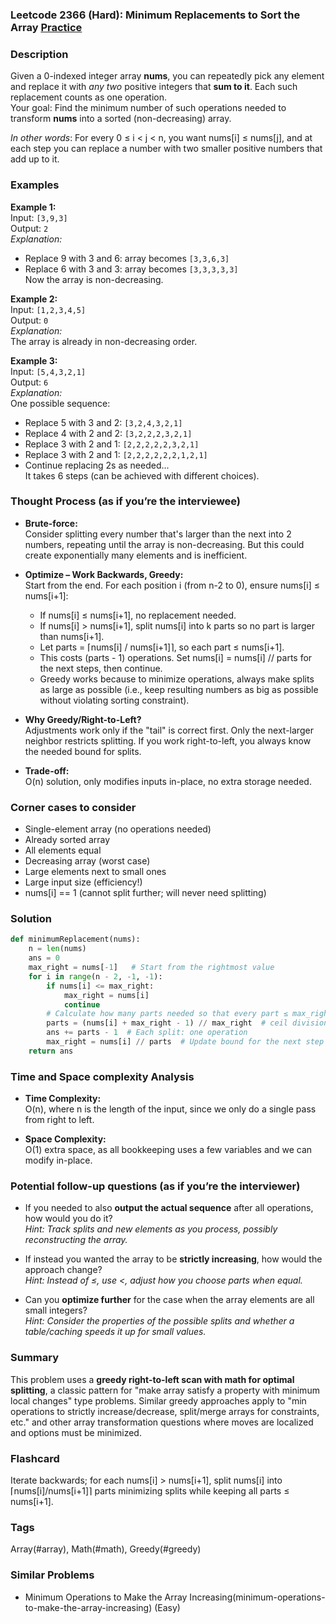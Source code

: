 ### Leetcode 2366 (Hard): Minimum Replacements to Sort the Array [Practice](https://leetcode.com/problems/minimum-replacements-to-sort-the-array)

### Description  
Given a 0-indexed integer array **nums**, you can repeatedly pick any element and replace it with *any two* positive integers that **sum to it**. Each such replacement counts as one operation.  
Your goal: Find the minimum number of such operations needed to transform **nums** into a sorted (non-decreasing) array.

*In other words*: For every 0 ≤ i < j < n, you want nums[i] ≤ nums[j], and at each step you can replace a number with two smaller positive numbers that add up to it.  

### Examples  

**Example 1:**  
Input: `[3,9,3]`  
Output: `2`  
*Explanation:*  
- Replace 9 with 3 and 6: array becomes `[3,3,6,3]`  
- Replace 6 with 3 and 3: array becomes `[3,3,3,3,3]`  
Now the array is non-decreasing.  

**Example 2:**  
Input: `[1,2,3,4,5]`  
Output: `0`  
*Explanation:*  
The array is already in non-decreasing order.

**Example 3:**  
Input: `[5,4,3,2,1]`  
Output: `6`  
*Explanation:*  
One possible sequence:  
- Replace 5 with 3 and 2: `[3,2,4,3,2,1]`  
- Replace 4 with 2 and 2: `[3,2,2,2,3,2,1]`  
- Replace 3 with 2 and 1: `[2,2,2,2,2,3,2,1]`  
- Replace 3 with 2 and 1: `[2,2,2,2,2,2,1,2,1]`  
- Continue replacing 2s as needed...  
It takes 6 steps (can be achieved with different choices).

### Thought Process (as if you’re the interviewee)  
- **Brute-force:**  
  Consider splitting every number that's larger than the next into 2 numbers, repeating until the array is non-decreasing. But this could create exponentially many elements and is inefficient.

- **Optimize – Work Backwards, Greedy:**  
  Start from the end. For each position i (from n-2 to 0), ensure nums[i] ≤ nums[i+1]:
  - If nums[i] ≤ nums[i+1], no replacement needed.  
  - If nums[i] > nums[i+1], split nums[i] into k parts so no part is larger than nums[i+1].
  - Let parts = ⌈nums[i] / nums[i+1]⌉, so each part ≤ nums[i+1].
  - This costs (parts - 1) operations. Set nums[i] = nums[i] // parts for the next steps, then continue.
  - Greedy works because to minimize operations, always make splits as large as possible (i.e., keep resulting numbers as big as possible without violating sorting constraint).

- **Why Greedy/Right-to-Left?**  
  Adjustments work only if the "tail" is correct first. Only the next-larger neighbor restricts splitting. If you work right-to-left, you always know the needed bound for splits.

- **Trade-off:**  
  O(n) solution, only modifies inputs in-place, no extra storage needed.

### Corner cases to consider  
- Single-element array (no operations needed)
- Already sorted array
- All elements equal
- Decreasing array (worst case)
- Large elements next to small ones
- Large input size (efficiency!)
- nums[i] == 1 (cannot split further; will never need splitting)

### Solution

```python
def minimumReplacement(nums):
    n = len(nums)
    ans = 0
    max_right = nums[-1]   # Start from the rightmost value
    for i in range(n - 2, -1, -1):
        if nums[i] <= max_right:
            max_right = nums[i]
            continue
        # Calculate how many parts needed so that every part ≤ max_right
        parts = (nums[i] + max_right - 1) // max_right  # ceil division
        ans += parts - 1  # Each split: one operation
        max_right = nums[i] // parts  # Update bound for the next step
    return ans
```

### Time and Space complexity Analysis  

- **Time Complexity:**  
  O(n), where n is the length of the input, since we only do a single pass from right to left.

- **Space Complexity:**  
  O(1) extra space, as all bookkeeping uses a few variables and we can modify in-place.

### Potential follow-up questions (as if you’re the interviewer)  

- If you needed to also **output the actual sequence** after all operations, how would you do it?  
  *Hint: Track splits and new elements as you process, possibly reconstructing the array.*

- If instead you wanted the array to be **strictly increasing**, how would the approach change?  
  *Hint: Instead of ≤, use <, adjust how you choose parts when equal.*

- Can you **optimize further** for the case when the array elements are all small integers?  
  *Hint: Consider the properties of the possible splits and whether a table/caching speeds it up for small values.*

### Summary
This problem uses a **greedy right-to-left scan with math for optimal splitting**, a classic pattern for "make array satisfy a property with minimum local changes" type problems. Similar greedy approaches apply to "min operations to strictly increase/decrease, split/merge arrays for constraints, etc." and other array transformation questions where moves are localized and options must be minimized.


### Flashcard
Iterate backwards; for each nums[i] > nums[i+1], split nums[i] into ⌈nums[i]/nums[i+1]⌉ parts minimizing splits while keeping all parts ≤ nums[i+1].

### Tags
Array(#array), Math(#math), Greedy(#greedy)

### Similar Problems
- Minimum Operations to Make the Array Increasing(minimum-operations-to-make-the-array-increasing) (Easy)